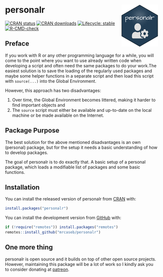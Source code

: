 
<!-- README.md is generated from README.Rmd. Please edit that file -->

# personalr <img src='man/figures/logo.png' align="right" height="139" />

<!-- badges: start -->

[![CRAN
status](https://www.r-pkg.org/badges/version-ago/personalr)](https://CRAN.R-project.org/package=personalr)
[![CRAN
downloads](http://cranlogs.r-pkg.org/badges/grand-total/personalr)](https://CRAN.R-project.org/package=personalr)
[![Lifecycle:
stable](https://img.shields.io/badge/lifecycle-stable-brightgreen.svg)](https://lifecycle.r-lib.org/articles/stages.html#stable)
[![R-CMD-check](https://github.com/mrcaseb/personalr/workflows/R-CMD-check/badge.svg)](https://github.com/mrcaseb/personalr/actions)
<!-- badges: end -->

## Preface

If you work with R or any other programming language for a while, you
will come to the point where you want to use already written code when
developing a script and often need the same packages to do your work.The
easiest solution is to save the loading of the regularly used packages
and maybe some helper functions in a separate script and then load this
script with `source(...)` into the Global Environment.

However, this approach has two disadvantages:

1.  Over time, the Global Environment becomes littered, making it harder
    to find important objects and
2.  The `source` script must either be available and up-to-date on the
    local machine or be made available on the Internet.

## Package Purpose

The best solution for the above mentioned disadvantages is an own
(personal) package, but for the setup it needs a basic understanding of
how to develop packages.

The goal of personalr is to do exactly that. A basic setup of a personal
package, which loads a modifiable list of packages and some basic
functions.

## Installation

You can install the released version of personalr from
[CRAN](https://cran.r-project.org/package=personalr) with:

``` r
install.packages("personalr")
```

You can install the development version from
[GitHub](https://github.com/mrcaseb/personalr/) with:

``` r
if (!require("remotes")) install.packages("remotes")
remotes::install_github("mrcaseb/personalr")
```

## One more thing

personalr is open source and it builds on top of other open source
projects. However, maintaining this package will be a lot of work so I
kindly ask you to consider donating at
[patreon](https://www.patreon.com/mrcaseb).
